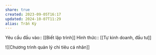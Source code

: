 ```yaml
---
share: true
created: 2023-09-05T16:17
updated: 2024-10-07T11:29
alias: Trấn Kỳ
---
```

Yêu cầu đầu vào:: [[Biết lập trình]]
Hình thức:: [[Tự kinh doanh, đầu tư]]

![[Chương trình quản lý chi tiêu cá nhân]]